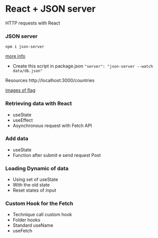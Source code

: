 # React + JSON server
HTTP requests with React

### JSON server
`npm i json-server`

[more info](https://github.com/typicode/json-server)

- Create this script in package.json
`"server": "json-server --watch data/db.json"`

Resources
  http://localhost:3000/countries

[images of flag](https://www.countryflags.com/)


### Retrieving data with React
- useState 
- useEffect 
- Asynchronous request with Fetch API

### Add data
- useState 
- Function after submit e send request Post

### Loading Dynamic of data
- Using set of useState
- With the old state
- Reset states of input

### Custom Hook for the Fetch
- Technique call custom hook
- Folder hooks
- Standard useName
- useFetch